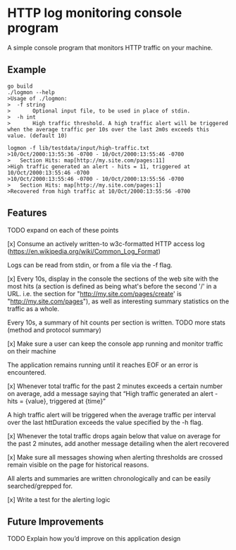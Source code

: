 # HTTP log monitoring console program

A simple console program that monitors HTTP traffic on your machine.

## Example

```
go build
./logmon --help
>Usage of ./logmon:
>  -f string
>    	Optional input file, to be used in place of stdin.
>  -h int
>    	High traffic threshold. A high traffic alert will be triggered when the average traffic per 10s over the last 2m0s exceeds this value. (default 10)

logmon -f lib/testdata/input/high-traffic.txt
>10/Oct/2000:13:55:36 -0700 - 10/Oct/2000:13:55:46 -0700
>	Section Hits: map[http://my.site.com/pages:11]
>High traffic generated an alert - hits = 11, triggered at 10/Oct/2000:13:55:46 -0700
>10/Oct/2000:13:55:46 -0700 - 10/Oct/2000:13:55:56 -0700
>	Section Hits: map[http://my.site.com/pages:1]
>Recovered from high traffic at 10/Oct/2000:13:55:56 -0700
```

## Features
TODO expand on each of these points

[x] Consume an actively written-to w3c-formatted HTTP access log (https://en.wikipedia.org/wiki/Common_Log_Format)

Logs can be read from stdin, or from a file via the -f flag.

[x] Every 10s, display in the console the sections of the web site with the most hits (a section is defined as being what's before the second '/' in a URL. i.e. the section for "http://my.site.com/pages/create' is "http://my.site.com/pages"), as well as interesting summary statistics on the traffic as a whole.

Every 10s, a summary of hit counts per section is written.
TODO more stats (method and protocol summary)

[x] Make sure a user can keep the console app running and monitor traffic on their machine

The application remains running until it reaches EOF or an error is encountered.

[x] Whenever total traffic for the past 2 minutes exceeds a certain number on average, add a message saying that “High traffic generated an alert - hits = {value}, triggered at {time}”

A high traffic alert will be triggered when the average traffic per interval over the last httDuration exceeds the value specified by the -h flag.

[x] Whenever the total traffic drops again below that value on average for the past 2 minutes, add another message detailing when the alert recovered

[x] Make sure all messages showing when alerting thresholds are crossed remain visible on the page for historical reasons.

All alerts and summaries are written chronologically and can be easily searched/grepped for.

[x] Write a test for the alerting logic

## Future Improvements

TODO Explain how you’d improve on this application design